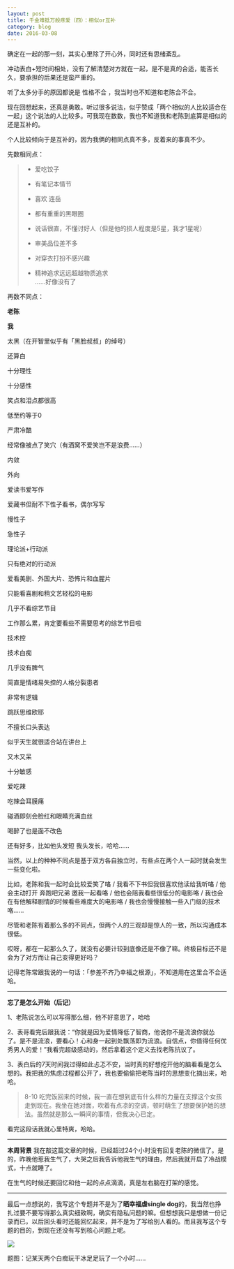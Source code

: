 ```yaml
---
layout: post
title: 千金难抵万般疼爱（四）：相似or互补
category: blog
date: 2016-03-08
---
```


确定在一起的那一刻，其实心里除了开心外，同时还有思绪紊乱。

冲动表白+短时间相处，没有了解清楚对方就在一起，是不是真的合适，能否长久，要承担的后果还是蛮严重的。

听了太多分手的原因都说是 性格不合 ，我当时也不知道和老陈合不合。

现在回想起来，还真是勇敢。听过很多说法，似乎赞成「两个相似的人比较适合在一起」这个说法的人比较多。可我现在数数，我也不知道我和老陈到底算是相似的还是互补的。

个人比较倾向于是互补的，因为我俩的相同点真不多，反着来的事真不少。

先数相同点：

>   * 爱吃饺子
> 
>   * 有笔记本情节
> 
>   * 喜欢 连岳
> 
>   * 都有重重的黑眼圈
> 
>   * 说话很直，不懂讨好人（但是他的损人程度是5星，我才1星呢）
> 
>   * 审美品位差不多
> 
>   * 对穿衣打扮不感兴趣
> 
>   * 精神追求远远超越物质追求   
……好像没有了

 

再数不同点：

 

**老陈**

**我**

太黑（在开智里似乎有「黑脸叔叔」的绰号）

还算白

十分理性

十分感性

笑点和泪点都很高

低至约等于0

严肃冷酷

经常像被点了笑穴（有酒窝不爱笑岂不是浪费……）

内敛

外向

爱读书爱写作

爱藏书但耐不下性子看书，偶尔写写

慢性子

急性子

理论派+行动派

只有绝对的行动派

爱看美剧、外国大片、恐怖片和血腥片

只能看喜剧和稍文艺轻松的电影

几乎不看综艺节目

工作那么累，肯定要看些不需要思考的综艺节目啦

技术控

技术白痴

几乎没有脾气

简直是情绪易失控的人格分裂患者

非常有逻辑

跳跃思维欧耶

不擅长口头表达

似乎天生就很适合站在讲台上

又木又呆

十分敏感

爱吃辣

吃辣会耳膜痛

碰酒即刻会脸红和眼睛充满血丝

喝醉了也是面不改色

还有好多，比如他头发短 我头发长，哈哈……

当然，以上的种种不同点是基于双方各自独立时，有些点在两个人一起时就会发生一些变化啦。

比如，老陈和我一起时会比较爱笑了咯 / 我看不下书但我很喜欢他读给我听咯 / 他会主动打开 奔跑吧兄弟 邀我一起看咯 / 他也会陪我看些很低分的电影咯 / 我也会在有他解释剧情的时候看些难度大的电影咯 / 我也会慢慢接触一些入门级的技术咯……

尽管和老陈有着那么多的不同点，但两个人的三观却是惊人的一致，所以沟通成本很低。

哎呀，都在一起那么久了，就没有必要计较到底像还是不像了嘛。终极目标还不是会为了对方而让自己变得更好吗？

记得老陈常跟我说的一句话：「参差不齐乃幸福之根源」，不知道用在这里合不合适哈。

* * *

**忘了是怎么开始（后记）**

1、老陈说怎么可以写得那么细，他不好意思了，哈哈

2、表哥看完后跟我说：“你就是因为爱情降低了智商，他说你不是流浪你就怂了。是不是流浪，要看心！心和身一起到处飘荡即为流浪。自信点，你值得任何优秀男人的爱！”我看完超级感动的，然后拿着这个定义去找老陈抗议了。

3、表白后的7天时间我过得如此忐忑不安，当时真的好想挖开他的脑看看是怎么想的。我把我的焦虑过程都公开了，我也要偷偷把老陈当时的思想变化摘出来，哈哈。

> 8-10 吃完饭回来的时候，我一直在想到底有什么样的力量在支撑这个女孩走到现在。我坐在她对面，吹着有点凉的空调，顿时萌生了想要保护她的想法。虽然就是那么一瞬间的事情，但我决心已定。

看完这段话我就心里特爽，哈哈。

* * *
**本周背景**
我在敲这篇文章的时候，已经超过24个小时没有回复老陈的微信了。是的，昨晚他惹我生气了，大哭之后我告诉他我生气的理由，然后我就开启了冷战模式，十点就睡了。

在生气的时候还要回忆和他一起的点点滴滴，真是左右脑在打架的感觉。

* * *
最后一点想说的，我写这个专题并不是为了**晒幸福虐single dog**的，我当然也挣扎过要不要写得那么真实细致啊，确实有隐私问题的嘛。但想想我只是想做一份记录而已，以后回头看时还能回忆起来，并不是为了写给别人看的。而且我写这个专题的目的，到现在还没有写到核心问题上呢。

![](http://openmindclub.qiniudn.com/cnfeat/image/co2o.jpg)

题图：记某天两个白痴玩干冰足足玩了一个小时……

